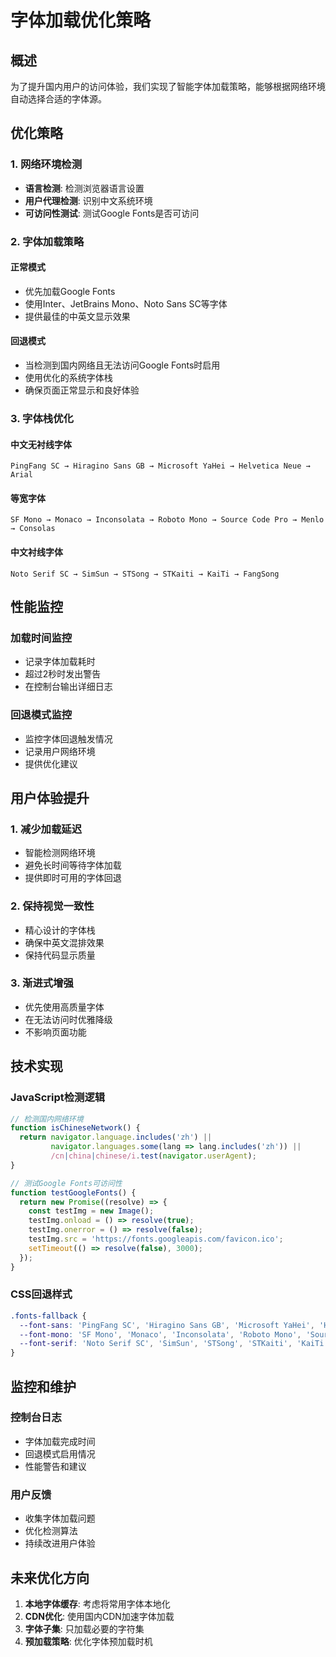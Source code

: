 # 字体加载优化策略

## 概述

为了提升国内用户的访问体验，我们实现了智能字体加载策略，能够根据网络环境自动选择合适的字体源。

## 优化策略

### 1. 网络环境检测

- **语言检测**: 检测浏览器语言设置
- **用户代理检测**: 识别中文系统环境
- **可访问性测试**: 测试Google Fonts是否可访问

### 2. 字体加载策略

#### 正常模式
- 优先加载Google Fonts
- 使用Inter、JetBrains Mono、Noto Sans SC等字体
- 提供最佳的中英文显示效果

#### 回退模式
- 当检测到国内网络且无法访问Google Fonts时启用
- 使用优化的系统字体栈
- 确保页面正常显示和良好体验

### 3. 字体栈优化

#### 中文无衬线字体
```
PingFang SC → Hiragino Sans GB → Microsoft YaHei → Helvetica Neue → Arial
```

#### 等宽字体
```
SF Mono → Monaco → Inconsolata → Roboto Mono → Source Code Pro → Menlo → Consolas
```

#### 中文衬线字体
```
Noto Serif SC → SimSun → STSong → STKaiti → KaiTi → FangSong
```

## 性能监控

### 加载时间监控
- 记录字体加载耗时
- 超过2秒时发出警告
- 在控制台输出详细日志

### 回退模式监控
- 监控字体回退触发情况
- 记录用户网络环境
- 提供优化建议

## 用户体验提升

### 1. 减少加载延迟
- 智能检测网络环境
- 避免长时间等待字体加载
- 提供即时可用的字体回退

### 2. 保持视觉一致性
- 精心设计的字体栈
- 确保中英文混排效果
- 保持代码显示质量

### 3. 渐进式增强
- 优先使用高质量字体
- 在无法访问时优雅降级
- 不影响页面功能

## 技术实现

### JavaScript检测逻辑
```javascript
// 检测国内网络环境
function isChineseNetwork() {
  return navigator.language.includes('zh') || 
         navigator.languages.some(lang => lang.includes('zh')) ||
         /cn|china|chinese/i.test(navigator.userAgent);
}

// 测试Google Fonts可访问性
function testGoogleFonts() {
  return new Promise((resolve) => {
    const testImg = new Image();
    testImg.onload = () => resolve(true);
    testImg.onerror = () => resolve(false);
    testImg.src = 'https://fonts.googleapis.com/favicon.ico';
    setTimeout(() => resolve(false), 3000);
  });
}
```

### CSS回退样式
```css
.fonts-fallback {
  --font-sans: 'PingFang SC', 'Hiragino Sans GB', 'Microsoft YaHei', 'Helvetica Neue', 'Helvetica', 'Arial', sans-serif;
  --font-mono: 'SF Mono', 'Monaco', 'Inconsolata', 'Roboto Mono', 'Source Code Pro', 'Menlo', 'Consolas', 'DejaVu Sans Mono', 'Courier New', monospace;
  --font-serif: 'Noto Serif SC', 'SimSun', 'STSong', 'STKaiti', 'KaiTi', 'FangSong', 'STFangsong', serif;
}
```

## 监控和维护

### 控制台日志
- 字体加载完成时间
- 回退模式启用情况
- 性能警告和建议

### 用户反馈
- 收集字体加载问题
- 优化检测算法
- 持续改进用户体验

## 未来优化方向

1. **本地字体缓存**: 考虑将常用字体本地化
2. **CDN优化**: 使用国内CDN加速字体加载
3. **字体子集**: 只加载必要的字符集
4. **预加载策略**: 优化字体预加载时机 